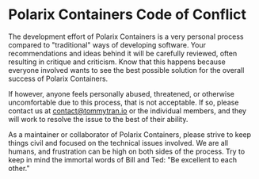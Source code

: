 # Polarix Containers Code of Conflict

The development effort of Polarix Containers is a very personal process compared to "traditional" ways of developing software. Your recommendations and ideas behind it will be carefully reviewed, often resulting in critique and criticism. Know that this happens because everyone involved wants to see the best possible solution for the overall success of Polarix Containers. 

If however, anyone feels personally abused, threatened, or otherwise uncomfortable due to this process, that is not acceptable. If so, please contact us at contact@tommytran.io or the individual members, and they will work to resolve the issue to the best of their ability.

As a maintainer or collaborator of Polarix Containers, please strive to keep things civil and focused on the technical issues involved. We are all humans, and frustration can be high on both sides of the process. Try to keep in mind the immortal words of Bill and Ted: "Be excellent to each other."
